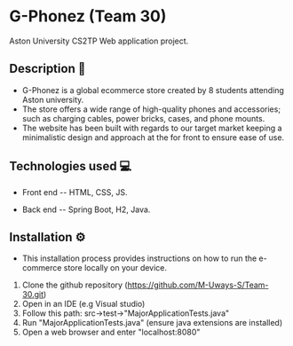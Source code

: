 # G-Phonez (Team 30)
Aston University CS2TP Web application project.


## Description 📝

- G-Phonez is a global ecommerce store created by 8 students attending Aston university.
- The store offers a wide range of high-quality phones and accessories; such as charging cables, power  bricks, cases, and phone mounts.
- The website has been built with regards to our target market keeping a minimalistic design and approach at the for front to ensure ease of use.  

## Technologies used 💻

- Front end
-- HTML, CSS, JS.

- Back end
-- Spring Boot, H2, Java.

## Installation ⚙️

- This installation process provides instructions on how to run the e-commerce store locally on your device.

1. Clone the github repository (https://github.com/M-Uways-S/Team-30.git)
2. Open in an IDE (e.g Visual studio)
3. Follow this path: src->test->"MajorApplicationTests.java"
4. Run "MajorApplicationTests.java" (ensure java extensions are installed)
5. Open a web browser and enter "localhost:8080"




